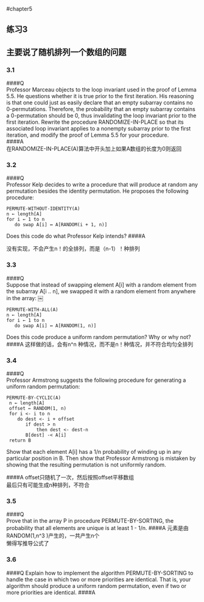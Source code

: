 #chapter5

## 练习3
## 主要说了随机排列一个数组的问题
### 3.1
####Q  
Professor Marceau objects to the loop invariant used in the proof of Lemma 5.5. He questions whether it is true prior to the first iteration. His reasoning is that one could just as easily declare that an empty subarray contains no 0-permutations. Therefore, the probability that an empty subarray contains a 0-permutation should be 0, thus invalidating the loop invariant prior to the first iteration. Rewrite the procedure RANDOMIZE-IN-PLACE so that its associated loop invariant applies to a nonempty subarray prior to the first iteration, and modify the proof of Lemma 5.5 for your procedure.  
####A  
在RANDOMIZE-IN-PLACE(A)算法中开头加上如果A数组的长度为0则返回  
### 3.2
####Q  
Professor Kelp decides to write a procedure that will produce at random any permutation besides the identity permutation. He proposes the following procedure:  

```
PERMUTE-WITHOUT-IDENTITY(A)
n ← length[A]
for i ← 1 to n  
   do swap A[i] ↔ A[RANDOM(i + 1, n)]
```
Does this code do what Professor Kelp intends? 
####A  

没有实现，不会产生n！的全排列，而是（n-1）！种排列  

### 3.3
####Q  
Suppose that instead of swapping element A[i] with a random element from the subarray A[i .. n], we swapped it with a random element from anywhere in the array: ￼  

```
PERMUTE-WITH-ALL(A)
n ← length[A]
for i ← 1 to n
   do swap A[i] ↔ A[RANDOM(1, n)]
```
Does this code produce a uniform random permutation? Why or why not?
####A
这样做的话，会有n^n 种情况，而不是n！种情况，并不符合均匀全排列  
### 3.4
####Q   
Professor Armstrong suggests the following procedure for generating a uniform random permutation:

```
PERMUTE-BY-CYCLIC(A)
 n ← length[A]
 offset ← RANDOM(1, n)
 for i <- i to n
    do dest <- i + offset
       if dest > n
           then dest <- dest-n
       B[dest] -< A[i]
 return B
```
Show that each element A[i] has a 1/n probability of winding up in any particular position in B. Then show that Professor Armstrong is mistaken by showing that the resulting permutation is not uniformly random.

####A
offset只随机了一次，然后按照offset平移数组  
最后只有可能生成n种排列，不符合  
### 3.5
####Q  
Prove that in the array P in procedure PERMUTE-BY-SORTING, the probability that all elements are unique is at least 1 - 1/n.
####A
元素是由RANDOM(1,n^3 )产生的，一共产生n个  
懒得写推导公式了  
### 3.6
####Q 
Explain how to implement the algorithm PERMUTE-BY-SORTING to handle the case in which two or more priorities are identical. That is, your algorithm should produce a uniform random permutation, even if two or more priorities are identical.
####A

